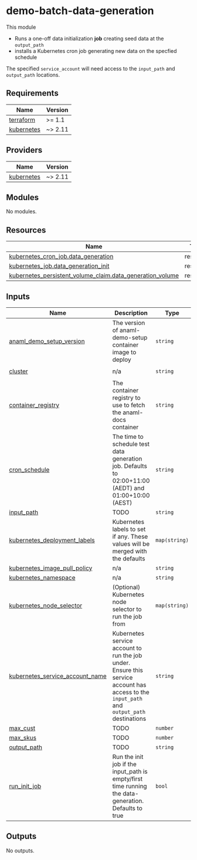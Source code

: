 <!-- BEGIN_TF_DOCS -->
# demo-batch-data-generation

This module
  - Runs a one-off data initialization **job** creating seed data at the `output_path`
  - installs a Kubernetes cron job generating new data on the specfied schedule

The specified `service_account` will need access to the `input_path` and `output_path` locations.

## Requirements

| Name | Version |
|------|---------|
| <a name="requirement_terraform"></a> [terraform](#requirement\_terraform) | >= 1.1 |
| <a name="requirement_kubernetes"></a> [kubernetes](#requirement\_kubernetes) | ~> 2.11 |

## Providers

| Name | Version |
|------|---------|
| <a name="provider_kubernetes"></a> [kubernetes](#provider\_kubernetes) | ~> 2.11 |

## Modules

No modules.

## Resources

| Name | Type |
|------|------|
| [kubernetes_cron_job.data_generation](https://registry.terraform.io/providers/hashicorp/kubernetes/latest/docs/resources/cron_job) | resource |
| [kubernetes_job.data_generation_init](https://registry.terraform.io/providers/hashicorp/kubernetes/latest/docs/resources/job) | resource |
| [kubernetes_persistent_volume_claim.data_generation_volume](https://registry.terraform.io/providers/hashicorp/kubernetes/latest/docs/resources/persistent_volume_claim) | resource |

## Inputs

| Name | Description | Type | Default | Required |
|------|-------------|------|---------|:--------:|
| <a name="input_anaml_demo_setup_version"></a> [anaml\_demo\_setup\_version](#input\_anaml\_demo\_setup\_version) | The version of anaml-demo-setup container image to deploy | `string` | n/a | yes |
| <a name="input_cluster"></a> [cluster](#input\_cluster) | n/a | `string` | `"anaml-dataproc-cluster-small"` | no |
| <a name="input_container_registry"></a> [container\_registry](#input\_container\_registry) | The container registry to use to fetch the anaml-docs container | `string` | `"australia-southeast1-docker.pkg.dev/anaml-release-artifacts/docker"` | no |
| <a name="input_cron_schedule"></a> [cron\_schedule](#input\_cron\_schedule) | The time to schedule test data generation job. Defaults to 02:00+11:00 (AEDT) and 01:00+10:00 (AEST) | `string` | `"0 15 * * *"` | no |
| <a name="input_input_path"></a> [input\_path](#input\_input\_path) | TODO | `string` | n/a | yes |
| <a name="input_kubernetes_deployment_labels"></a> [kubernetes\_deployment\_labels](#input\_kubernetes\_deployment\_labels) | Kubernetes labels to set if any. These values will be merged with the defaults | `map(string)` | `null` | no |
| <a name="input_kubernetes_image_pull_policy"></a> [kubernetes\_image\_pull\_policy](#input\_kubernetes\_image\_pull\_policy) | n/a | `string` | `"IfNotPresent"` | no |
| <a name="input_kubernetes_namespace"></a> [kubernetes\_namespace](#input\_kubernetes\_namespace) | n/a | `string` | n/a | yes |
| <a name="input_kubernetes_node_selector"></a> [kubernetes\_node\_selector](#input\_kubernetes\_node\_selector) | (Optional) Kubernetes node selector to run the job from | `map(string)` | `null` | no |
| <a name="input_kubernetes_service_account_name"></a> [kubernetes\_service\_account\_name](#input\_kubernetes\_service\_account\_name) | Kubernetes service account to run the job under. Ensure this service account has access to the `input_path` and `output_path` destinations | `string` | n/a | yes |
| <a name="input_max_cust"></a> [max\_cust](#input\_max\_cust) | TODO | `number` | `200000` | no |
| <a name="input_max_skus"></a> [max\_skus](#input\_max\_skus) | TODO | `number` | `100000` | no |
| <a name="input_output_path"></a> [output\_path](#input\_output\_path) | TODO | `string` | n/a | yes |
| <a name="input_run_init_job"></a> [run\_init\_job](#input\_run\_init\_job) | Run the init job if the input\_path is empty/first time running the data-generation. Defaults to true | `bool` | `true` | no |

## Outputs

No outputs.
<!-- END_TF_DOCS -->